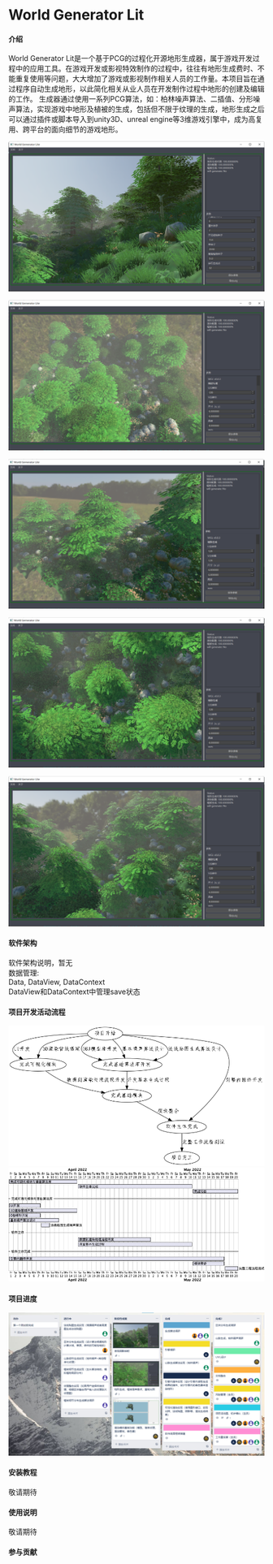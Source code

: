 # World Generator Lit

#### 介绍

World Generator Lit是一个基于PCG的过程化开源地形生成器，属于游戏开发过程中的应用工具。在游戏开发或影视特效制作的过程中，往往有地形生成费时、不能重复使用等问题，大大增加了游戏或影视制作相关人员的工作量。本项目旨在通过程序自动生成地形，以此简化相关从业人员在开发制作过程中地形的创建及编辑的工作。
生成器通过使用一系列PCG算法，如：柏林噪声算法、二插值、分形噪声算法，实现游戏中地形及植被的生成，包括但不限于纹理的生成，地形生成之后可以通过插件或脚本导入到unity3D、unreal engine等3维游戏引擎中，成为高复用、跨平台的面向细节的游戏地形。

![截图](./doc/Screenshot%202022-06-24%20012821.png)

![截图](doc/Screenshot%202022-06-24%20011501.png)

![截图](doc/Screenshot%202022-06-24%20011614.png)

![截图](doc/Screenshot%202022-06-24%20011747.png)

![截图](doc/Screenshot%202022-06-24%20011822.png)

#### 软件架构

软件架构说明，暂无 <br>
数据管理: <br>
    Data, DataView, DataContext <br>
    DataView和DataContext中管理save状态 <br>

#### 项目开发活动流程

![项目AOE](NetworkGraph/AOE.png)
![项目甘特图](gantt/gantt.png)

#### 项目进度

![项目进度](./doc/task.png)

#### 安装教程

敬请期待

#### 使用说明

敬请期待

#### 参与贡献
